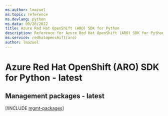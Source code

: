 ```yaml
---
ms.author: lmazuel
ms.topic: reference
ms.devlang: python
ms.data: 09/26/2022
title: Azure Red Hat OpenShift (ARO) SDK for Python
description: Reference for Azure Red Hat OpenShift (ARO) SDK for Python
ms.service: redhatopenshift(aro)
author: lmazuel
---
```

# Azure Red Hat OpenShift (ARO) SDK for Python - latest

## Management packages - latest
[!INCLUDE [mgmt-packages](red-hat-openshift-(aro)-mgmt-index.md)]